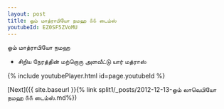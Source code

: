 ```yaml
---
layout: post
title: ஓம் மாத்ராபியோ நமஹ ௧௧ டைம்ஸ்
youtubeId: EZ0SF5ZVoMU
---
```

 
 
 ஓம் மாத்ராபியோ நமஹ  
 
 -  சிறிய நேரத்தின் மற்றொரு அளவீட்டு யார் மத்ராஸ் 
 
  
 
  
 
 
 
 
 
 


{% include youtubePlayer.html id=page.youtubeId %}
 
[Next]({{ site.baseurl }}{% link  split1/_posts/2012-12-13-ஓம் லாவெபியோ நமஹ ௧௧ டைம்ஸ்.md%})
 

